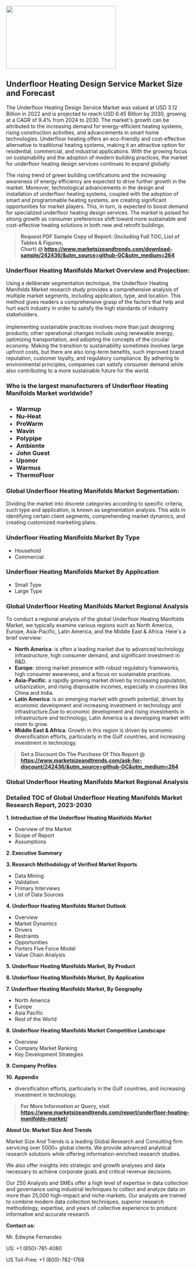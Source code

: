 <p><img class="alignnone size-medium wp-image-20088" src="https://ffe5etoiles.com/wp-content/uploads/2024/12/MST1-300x171.png" alt="" width="300" height="171" /></p><h2>Underfloor Heating Design Service Market Size and Forecast</h2><p>The Underfloor Heating Design Service Market was valued at USD 3.12 Billion in 2022 and is projected to reach USD 6.45 Billion by 2030, growing at a CAGR of 9.4% from 2024 to 2030. The market's growth can be attributed to the increasing demand for energy-efficient heating systems, rising construction activities, and advancements in smart home technologies. Underfloor heating offers an eco-friendly and cost-effective alternative to traditional heating systems, making it an attractive option for residential, commercial, and industrial applications. With the growing focus on sustainability and the adoption of modern building practices, the market for underfloor heating design services continues to expand globally.</p><p>The rising trend of green building certifications and the increasing awareness of energy efficiency are expected to drive further growth in the market. Moreover, technological advancements in the design and installation of underfloor heating systems, coupled with the adoption of smart and programmable heating systems, are creating significant opportunities for market players. This, in turn, is expected to boost demand for specialized underfloor heating design services. The market is poised for strong growth as consumer preferences shift toward more sustainable and cost-effective heating solutions in both new and retrofit buildings.</p></p><blockquote id="" class=""><strong>Request PDF Sample Copy of Report: (Including Full TOC, List of Tables &amp; Figures, Chart)&nbsp;@&nbsp;<strong><a href="https://www.marketsizeandtrends.com/download-sample/242436/&utm_source=github-GC&utm_medium=264" target="_blank">https://www.marketsizeandtrends.com/download-sample/242436/&utm_source=github-GC&utm_medium=264</a></strong></strong></blockquote><h3 id="" class="">Underfloor Heating Manifolds Market&nbsp;Overview and Projection:</h3><p id="" class="">Using a deliberate segmentation technique, the Underfloor Heating Manifolds Market research study provides a comprehensive analysis of multiple market segments, including application, type, and location. This method gives readers a comprehensive grasp of the factors that help and hurt each industry in order to satisfy the high standards of industry stakeholders. <br /> <br />Implementing sustainable practices involves more than just designing products; other operational changes include using renewable energy, optimizing transportation, and adopting the concepts of the circular economy. Making the transition to sustainability sometimes involves large upfront costs, but there are also long-term benefits, such improved brand reputation, customer loyalty, and regulatory compliance. By adhering to environmental principles, companies can satisfy consumer demand while also contributing to a more sustainable future for the world.</p><h3 id="" class="">Who is the largest manufacturers of&nbsp;Underfloor Heating Manifolds Market worldwide?</h3><h3 class=""><p><ul><li>Warmup </li><li> Nu-Heat </li><li> ProWarm </li><li> Wavin </li><li> Polypipe </li><li> Ambiente </li><li> John Guest </li><li> Uponor </li><li> Warmus </li><li> ThermoFloor</li></ul></p></h3><h3 id="" class="">Global&nbsp;Underfloor Heating Manifolds Market Segmentation:</h3><p id="" class="">Dividing the market into discrete categories according to specific criteria, such type and application, is known as segmentation analysis. This aids in identifying certain client segments, comprehending market dynamics, and creating customized marketing plans.</p><h3 id="" class="">Underfloor Heating Manifolds Market&nbsp;By Type</h3><p><p><ul><li>Household</li><li> Commercial</p></li></ul></p></p><h3 id="" class="">Underfloor Heating Manifolds Market&nbsp;By Application</h3><p class=""><p><ul><li>Small Type</li><li> Large Type</li></ul></p></p><h3 id="" class="">Global Underfloor Heating Manifolds Market Regional Analysis</h3><p id="" class="">To conduct a regional analysis of the global Underfloor Heating Manifolds Market, we typically examine various regions such as North America, Europe, Asia-Pacific, Latin America, and the Middle East &amp; Africa. Here's a brief overview:</p><ul><li><strong>North America</strong>: is often a leading market due to advanced technology infrastructure, high consumer demand, and significant investment in R&amp;D.</li><li><strong>Europe</strong>: strong market presence with robust regulatory frameworks, high consumer awareness, and a focus on sustainable practices.</li><li><strong>Asia-Pacific</strong>: a rapidly growing market driven by increasing population, urbanization, and rising disposable incomes, especially in countries like China and India.</li><li><strong>Latin America</strong>: is an emerging market with growth potential, driven by economic development and increasing investment in technology and infrastructure.Due to economic development and rising investments in infrastructure and technology, Latin America is a developing market with room to grow.</li><li><strong>Middle East &amp; Africa</strong>: Growth in this region is driven by economic diversification efforts, particularly in the Gulf countries, and increasing investment in technology.</li></ul><blockquote id="" class=""><strong>Get a Discount On The Purchase Of This Report @ <strong><a href="https://www.marketsizeandtrends.com/ask-for-discount/242436/&utm_source=github-GC&utm_medium=264" target="_blank">https://www.marketsizeandtrends.com/ask-for-discount/242436/&utm_source=github-GC&utm_medium=264</a></strong></strong></blockquote><h3 id="" class="">Global Underfloor Heating Manifolds Market Regional Analysis</h3><h3 id="" class="">Detailed TOC of Global Underfloor Heating Manifolds Market Research Report, 2023-2030</h3><p id="" class=""><strong>1. Introduction of the Underfloor Heating Manifolds Market</strong></p><ul><li>Overview of the Market</li><li>Scope of Report</li><li>Assumptions</li></ul><p id="" class=""><strong>2. Executive Summary</strong></p><p id="" class=""><strong>3. Research Methodology of Verified Market Reports</strong></p><ul><li>Data Mining</li><li>Validation</li><li>Primary Interviews</li><li>List of Data Sources</li></ul><p id="" class=""><strong>4. Underfloor Heating Manifolds Market Outlook</strong></p><ul><li>Overview</li><li>Market Dynamics</li><li>Drivers</li><li>Restraints</li><li>Opportunities</li><li>Porters Five Force Model</li><li>Value Chain Analysis</li></ul><p id="" class=""><strong>5. Underfloor Heating Manifolds Market, By Product</strong></p><p id="" class=""><strong>6. Underfloor Heating Manifolds Market, By Application</strong></p><p id="" class=""><strong>7. Underfloor Heating Manifolds Market, By Geography</strong></p><ul><li>North America</li><li>Europe</li><li>Asia Pacific</li><li>Rest of the World</li></ul><p id="" class=""><strong>8. Underfloor Heating Manifolds Market Competitive Landscape</strong></p><ul><li>Overview</li><li>Company Market Ranking</li><li>Key Development Strategies</li></ul><p id="" class=""><strong>9. Company Profiles</strong></p><p id="" class=""><strong>10. Appendix</strong></p><ul><li>diversification efforts, particularly in the Gulf countries, and increasing investment in technology.</li></ul><blockquote id="" class=""><strong>For More Information or Query, visit <strong><strong><a href="https://www.marketsizeandtrends.com/report/underfloor-heating-manifolds-market/" target="_blank">https://www.marketsizeandtrends.com/report/underfloor-heating-manifolds-market/</a></strong></strong></strong></blockquote><p id="" class=""><strong>About Us: Market Size And Trends</strong></p><p id="" class="">Market Size And Trends is a leading Global Research and Consulting firm servicing over 5000+ global clients. We provide advanced analytical research solutions while offering information-enriched research studies.</p><p id="" class="">We also offer insights into strategic and growth analyses and data necessary to achieve corporate goals and critical revenue decisions.</p><p id="" class="">Our 250 Analysts and SMEs offer a high level of expertise in data collection and governance using industrial techniques to collect and analyze data on more than 25,000 high-impact and niche markets. Our analysts are trained to combine modern data collection techniques, superior research methodology, expertise, and years of collective experience to produce informative and accurate research.</p><p id="" class=""><strong>Contact us:</strong></p><p id="" class="">Mr. Edwyne Fernandes</p><p id="" class="">US: +1 (650)-781-4080</p><p id="" class="">US Toll-Free: +1 (800)-782-1768</p>

